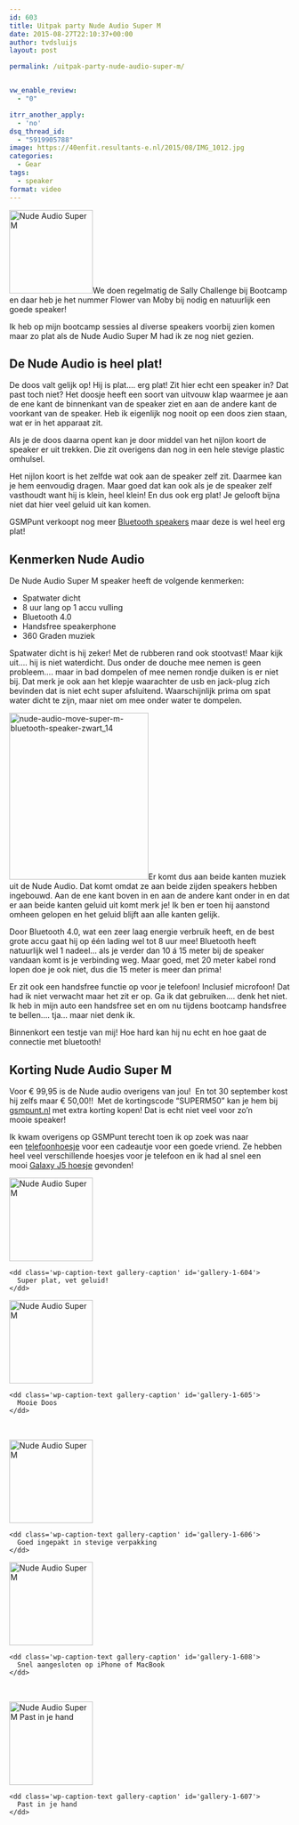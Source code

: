 ```yaml
---
id: 603
title: Uitpak party Nude Audio Super M
date: 2015-08-27T22:10:37+00:00
author: tvdsluijs
layout: post

permalink: /uitpak-party-nude-audio-super-m/


vw_enable_review:
  - "0"

itrr_another_apply:
  - 'no'
dsq_thread_id:
  - "5919905788"
image: https://40enfit.resultants-e.nl/2015/08/IMG_1012.jpg
categories:
  - Gear
tags:
  - speaker
format: video
---
```

<img class="alignleft wp-image-604 size-thumbnail" src="https://40enfit.resultants-e.nl/2015/08/IMG_1010-150x150.jpg" alt="Nude Audio Super M" width="150" height="150" srcset="https://40enfit.resultants-e.nl/2015/08/IMG_1010-150x150.jpg 150w, https://40enfit.resultants-e.nl/2015/08/IMG_1010-80x80.jpg 80w, https://40enfit.resultants-e.nl/2015/08/IMG_1010-360x360.jpg 360w, https://40enfit.resultants-e.nl/2015/08/IMG_1010-750x750.jpg 750w" sizes="(max-width: 150px) 100vw, 150px" />We doen regelmatig de Sally Challenge bij Bootcamp en daar heb je het nummer Flower van Moby bij nodig en natuurlijk een goede speaker!

Ik heb op mijn bootcamp sessies al diverse speakers voorbij zien komen maar zo plat als de Nude Audio Super M had ik ze nog niet gezien.<!--more-->

## De Nude Audio is heel plat!

De doos valt gelijk op! Hij is plat&#8230;. erg plat! Zit hier echt een speaker in? Dat past toch niet? Het doosje heeft een soort van uitvouw klap waarmee je aan de ene kant de binnenkant van de speaker ziet en aan de andere kant de voorkant van de speaker. Heb ik eigenlijk nog nooit op een doos zien staan, wat er in het apparaat zit.

Als je de doos daarna opent kan je door middel van het nijlon koort de speaker er uit trekken. Die zit overigens dan nog in een hele stevige plastic omhulsel.

Het nijlon koort is het zelfde wat ook aan de speaker zelf zit. Daarmee kan je hem eenvoudig dragen. Maar goed dat kan ook als je de speaker zelf vasthoudt want hij is klein, heel klein! En dus ook erg plat! Je gelooft bijna niet dat hier veel geluid uit kan komen.

GSMPunt verkoopt nog meer [Bluetooth speakers](https://www.gsmpunt.nl/accessoires/bluetooth-speakers/) maar deze is wel heel erg plat!

## Kenmerken Nude Audio

De Nude Audio Super M speaker heeft de volgende kenmerken:

  * Spatwater dicht
  * 8 uur lang op 1 accu vulling
  * Bluetooth 4.0
  * Handsfree speakerphone
  * 360 Graden muziek

Spatwater dicht is hij zeker! Met de rubberen rand ook stootvast! Maar kijk uit&#8230;. hij is niet waterdicht. Dus onder de douche mee nemen is geen probleem&#8230;. maar in bad dompelen of mee nemen rondje duiken is er niet bij. Dat merk je ook aan het klepje waarachter de usb en jack-plug zich bevinden dat is niet echt super afsluitend. Waarschijnlijk prima om spat water dicht te zijn, maar niet om mee onder water te dompelen.

[<img class="alignleft size-medium wp-image-611" src="https://40enfit.resultants-e.nl/2015/08/nude-audio-move-super-m-bluetooth-speaker-zwart_14-250x300.jpg" alt="nude-audio-move-super-m-bluetooth-speaker-zwart_14" width="250" height="300" srcset="https://40enfit.resultants-e.nl/2015/08/nude-audio-move-super-m-bluetooth-speaker-zwart_14-250x300.jpg 250w, https://40enfit.resultants-e.nl/2015/08/nude-audio-move-super-m-bluetooth-speaker-zwart_14.jpg 360w" sizes="(max-width: 250px) 100vw, 250px" />](https://40enfit.resultants-e.nl/2015/08/nude-audio-move-super-m-bluetooth-speaker-zwart_14.jpg)Er komt dus aan beide kanten muziek uit de Nude Audio. Dat komt omdat ze aan beide zijden speakers hebben ingebouwd. Aan de ene kant boven in en aan de andere kant onder in en dat er aan beide kanten geluid uit komt merk je! Ik ben er toen hij aanstond omheen gelopen en het geluid blijft aan alle kanten gelijk.

Door Bluetooth 4.0, wat een zeer laag energie verbruik heeft, en de best grote accu gaat hij op één lading wel tot 8 uur mee! Bluetooth heeft natuurlijk wel 1 nadeel&#8230; als je verder dan 10 á 15 meter bij de speaker vandaan komt is je verbinding weg. Maar goed, met 20 meter kabel rond lopen doe je ook niet, dus die 15 meter is meer dan prima!

Er zit ook een handsfree functie op voor je telefoon! Inclusief microfoon! Dat had ik niet verwacht maar het zit er op. Ga ik dat gebruiken&#8230;. denk het niet. Ik heb in mijn auto een handsfree set en om nu tijdens bootcamp handsfree te bellen&#8230;. tja&#8230; maar niet denk ik.

Binnenkort een testje van mij! Hoe hard kan hij nu echt en hoe gaat de connectie met bluetooth!

## Korting Nude Audio Super M

Voor € 99,95 is de Nude audio overigens van jou!  En tot 30 september kost hij zelfs maar € 50,00!!  Met de kortingscode “SUPERM50” kan je hem bij [gsmpunt.nl](http://www.gsmpunt.nl) met extra korting kopen! Dat is echt niet veel voor zo&#8217;n mooie speaker!

<p class="p1">
  <span class="s1">Ik kwam overigens op GSMPunt terecht toen ik op zoek was naar een <a href="https://www.gsmpunt.nl/accessoires/hoesjes/">telefoonhoesje</a> voor een cadeautje voor een goede vriend. Ze hebben heel veel verschillende hoesjes voor je telefoon en ik had al snel een mooi</span><span class="s1"> <a href="https://www.gsmpunt.nl/accessoires/samsung/galaxy-j5/hoesjes/">Galaxy J5 hoesje</a> gevonden!</span>
</p>

<div id='gallery-1' class='gallery galleryid-603 gallery-columns-2 gallery-size-thumbnail'>
  <dl class='gallery-item'>
    <dt class='gallery-icon landscape'>
      <a href='https://www.40enfit.nl/uitpak-party-nude-audio-super-m/img_1010/'><img width="150" height="150" src="https://40enfit.resultants-e.nl/2015/08/IMG_1010-150x150.jpg" class="attachment-thumbnail size-thumbnail" alt="Nude Audio Super M" aria-describedby="gallery-1-604" srcset="https://40enfit.resultants-e.nl/2015/08/IMG_1010-150x150.jpg 150w, https://40enfit.resultants-e.nl/2015/08/IMG_1010-80x80.jpg 80w, https://40enfit.resultants-e.nl/2015/08/IMG_1010-360x360.jpg 360w, https://40enfit.resultants-e.nl/2015/08/IMG_1010-750x750.jpg 750w" sizes="(max-width: 150px) 100vw, 150px" /></a>
    </dt>
    
    <dd class='wp-caption-text gallery-caption' id='gallery-1-604'>
      Super plat, vet geluid!
    </dd>
  </dl>
  
  <dl class='gallery-item'>
    <dt class='gallery-icon landscape'>
      <a href='https://www.40enfit.nl/uitpak-party-nude-audio-super-m/img_1012/'><img width="150" height="150" src="https://40enfit.resultants-e.nl/2015/08/IMG_1012-150x150.jpg" class="attachment-thumbnail size-thumbnail" alt="Nude Audio Super M" aria-describedby="gallery-1-605" srcset="https://40enfit.resultants-e.nl/2015/08/IMG_1012-150x150.jpg 150w, https://40enfit.resultants-e.nl/2015/08/IMG_1012-80x80.jpg 80w, https://40enfit.resultants-e.nl/2015/08/IMG_1012-360x360.jpg 360w, https://40enfit.resultants-e.nl/2015/08/IMG_1012-750x750.jpg 750w" sizes="(max-width: 150px) 100vw, 150px" /></a>
    </dt>
    
    <dd class='wp-caption-text gallery-caption' id='gallery-1-605'>
      Mooie Doos
    </dd>
  </dl>
  
  <br style="clear: both" />
  
  <dl class='gallery-item'>
    <dt class='gallery-icon landscape'>
      <a href='https://www.40enfit.nl/uitpak-party-nude-audio-super-m/img_1013/'><img width="150" height="150" src="https://40enfit.resultants-e.nl/2015/08/IMG_1013-150x150.jpg" class="attachment-thumbnail size-thumbnail" alt="Nude Audio Super M" aria-describedby="gallery-1-606" srcset="https://40enfit.resultants-e.nl/2015/08/IMG_1013-150x150.jpg 150w, https://40enfit.resultants-e.nl/2015/08/IMG_1013-80x80.jpg 80w, https://40enfit.resultants-e.nl/2015/08/IMG_1013-360x360.jpg 360w, https://40enfit.resultants-e.nl/2015/08/IMG_1013-750x750.jpg 750w" sizes="(max-width: 150px) 100vw, 150px" /></a>
    </dt>
    
    <dd class='wp-caption-text gallery-caption' id='gallery-1-606'>
      Goed ingepakt in stevige verpakking
    </dd>
  </dl>
  
  <dl class='gallery-item'>
    <dt class='gallery-icon landscape'>
      <a href='https://www.40enfit.nl/uitpak-party-nude-audio-super-m/img_1016/'><img width="150" height="150" src="https://40enfit.resultants-e.nl/2015/08/IMG_1016-150x150.jpg" class="attachment-thumbnail size-thumbnail" alt="Nude Audio Super M" aria-describedby="gallery-1-608" srcset="https://40enfit.resultants-e.nl/2015/08/IMG_1016-150x150.jpg 150w, https://40enfit.resultants-e.nl/2015/08/IMG_1016-80x80.jpg 80w, https://40enfit.resultants-e.nl/2015/08/IMG_1016-360x360.jpg 360w, https://40enfit.resultants-e.nl/2015/08/IMG_1016-750x750.jpg 750w" sizes="(max-width: 150px) 100vw, 150px" /></a>
    </dt>
    
    <dd class='wp-caption-text gallery-caption' id='gallery-1-608'>
      Snel aangesloten op iPhone of MacBook
    </dd>
  </dl>
  
  <br style="clear: both" />
  
  <dl class='gallery-item'>
    <dt class='gallery-icon landscape'>
      <a href='https://www.40enfit.nl/uitpak-party-nude-audio-super-m/img_1015/'><img width="150" height="150" src="https://40enfit.resultants-e.nl/2015/08/IMG_1015-150x150.jpg" class="attachment-thumbnail size-thumbnail" alt="Nude Audio Super M Past in je hand" aria-describedby="gallery-1-607" srcset="https://40enfit.resultants-e.nl/2015/08/IMG_1015-150x150.jpg 150w, https://40enfit.resultants-e.nl/2015/08/IMG_1015-80x80.jpg 80w, https://40enfit.resultants-e.nl/2015/08/IMG_1015-360x360.jpg 360w, https://40enfit.resultants-e.nl/2015/08/IMG_1015-750x750.jpg 750w" sizes="(max-width: 150px) 100vw, 150px" /></a>
    </dt>
    
    <dd class='wp-caption-text gallery-caption' id='gallery-1-607'>
      Past in je hand
    </dd>
  </dl>
  
  <br style='clear: both' />
</div>

<p class="p1">